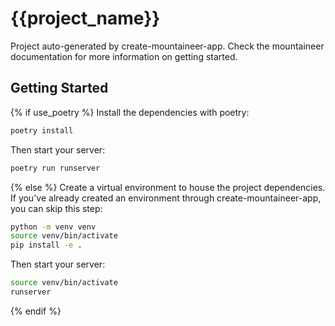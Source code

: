 # {{project_name}}

Project auto-generated by create-mountaineer-app. Check the mountaineer documentation for more information on getting started.

## Getting Started

{% if use_poetry %}
Install the dependencies with poetry:

```bash
poetry install
```

Then start your server:

```bash
poetry run runserver
```
{% else %}
Create a virtual environment to house the project dependencies. If you've already created an environment through create-mountaineer-app, you can skip this step:

```bash
python -m venv venv
source venv/bin/activate
pip install -e .
```

Then start your server:

```bash
source venv/bin/activate
runserver
```
{% endif %}

